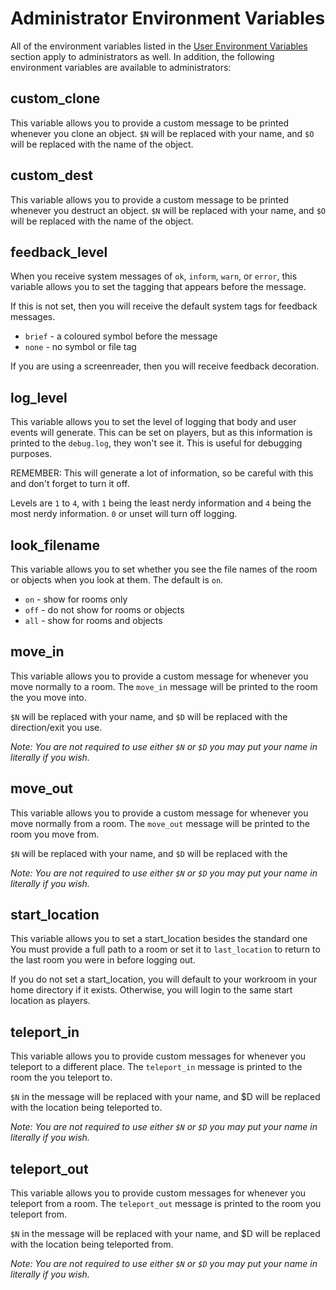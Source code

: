 # Administrator Environment Variables

All of the environment variables listed in the [User Environment
Variables](index) section apply to administrators as well.
In addition, the following environment variables are available to
administrators:

## custom_clone

This variable allows you to provide a custom message to be printed whenever you
clone an object. `$N` will be replaced with your name, and `$O` will be replaced
with the name of the object.

## custom_dest

This variable allows you to provide a custom message to be printed whenever you
destruct an object. `$N` will be replaced with your name, and `$O` will be
replaced with the name of the object.

## feedback_level

When you receive system messages of `ok`, `inform`, `warn`, or `error`, this
variable allows you to set the tagging that appears before the message.

If this is not set, then you will receive the default system tags for feedback
messages.

* `brief` - a coloured symbol before the message
* `none` - no symbol or file tag

If you are using a screenreader, then you will receive feedback decoration.

## log_level

This variable allows you to set the level of logging that body and user events
will generate. This can be set on players, but as this information is printed
to the `debug.log`, they won't see it. This is useful for debugging purposes.

REMEMBER: This will generate a lot of information, so be careful with this and
don't forget to turn it off.

Levels are `1` to `4`, with `1` being the least nerdy information and `4` being
the most nerdy information. `0` or unset will turn off logging.

## look_filename

This variable allows you to set whether you see the file names of the room
or objects when you look at them. The default is `on`.

* `on` - show for rooms only
* `off` - do not show for rooms or objects
* `all` - show for rooms and objects

## move_in

This variable allows you to provide a custom message for whenever you move
normally to a room. The `move_in` message will be printed to the room the you
move into.

`$N` will be replaced with your name, and `$D` will be replaced with the
direction/exit you use.

*Note: You are not required to use either `$N` or `$D` you may put your name in
literally if you wish.*

## move_out

This variable allows you to provide a custom message for whenever you move
normally from a room. The `move_out` message will be printed to the room you
move from.

`$N` will be replaced with your name, and `$D` will be replaced with the

*Note: You are not required to use either `$N` or `$D` you may put your name in
literally if you wish.*

## start_location

This variable allows you to set a start_location besides the standard one
You must provide a full path to a room or set it to `last_location` to return
to the last room you were in before logging out.

If you do not set a start_location, you will default to your workroom in your
home directory if it exists. Otherwise, you will login to the same start
location as players.

## teleport_in

This variable allows you to provide custom messages for whenever you teleport
to a different place. The `teleport_in` message is printed to the room the you
teleport to.

`$N` in the message will be replaced with your name, and $D will be replaced
with the location being teleported to.

*Note: You are not required to use either `$N` or `$D` you may put your name in
literally if you wish.*

## teleport_out

This variable allows you to provide custom messages for whenever you teleport
from a room. The `teleport_out` message is printed to the room you teleport
from.

`$N` in the message will be replaced with your name, and $D will be replaced
with the location being teleported from.

*Note: You are not required to use either `$N` or `$D` you may put your name in
literally if you wish.*
